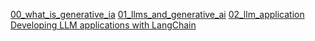 [00_what_is_generative_ia](00_what_is_generative_ia.md)
[01_llms_and_generative_ai](01_llms_and_generative_ai.md)
[02_llm_application](02_llm_application.md)
[Developing LLM applications with LangChain](Developing%20LLM%20applications%20with%20LangChain.md)